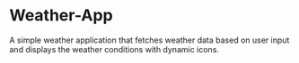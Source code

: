 # Weather-App
A simple weather application that fetches weather data based on user input and displays the weather conditions with dynamic icons.

